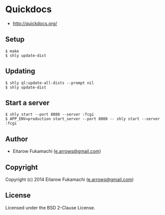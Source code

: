 # Quickdocs

- http://quickdocs.org/

## Setup

    $ make
    $ shly update-dist

## Updating

    $ shly ql:update-all-dists --prompt nil
    $ shly update-dist

## Start a server

    $ shly start --port 8080 --server :fcgi
    $ APP_ENV=production start_server --port 8080 -- shly start --server :fcgi

## Author

* Eitarow Fukamachi (e.arrows@gmail.com)

## Copyright

Copyright (c) 2014 Eitarow Fukamachi (e.arrows@gmail.com)

## License

Licensed under the BSD 2-Clause License.
